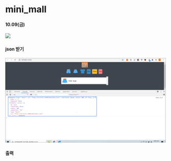 # mini_mall
<h4>10.09(금)</h4>
<img src="readme_img/1009(금).PNG" width="600px">
<h4>json 받기</h4>
<img src="readme_img/json_object_complete.PNG" width="600px">
<h4>출력</h4>

